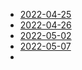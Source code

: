 - [2022-04-25](../2022/04/April-25-2022.md#Contents)
- [2022-04-26](../2022/04/April-26-2022.md#Contents)
- [2022-05-02](../2022/05/May-02-2022.md#Contents)
- [2022-05-07](../2022/05/May-07-2022.md#Contents)
- 